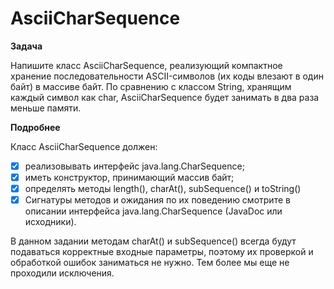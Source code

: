 # AsciiCharSequence

**Задача**

Напишите класс AsciiCharSequence, реализующий компактное хранение последовательности ASCII-символов (их коды влезают в один байт) в массиве байт. По сравнению с классом String, хранящим каждый символ как char, AsciiCharSequence будет занимать в два раза меньше памяти.

**Подробнее**

Класс AsciiCharSequence должен:

- [x] реализовывать интерфейс java.lang.CharSequence;
- [x] иметь конструктор, принимающий массив байт;
- [x] определять методы length(), charAt(), subSequence() и toString()
- [x] Сигнатуры методов и ожидания по их поведению смотрите в описании интерфейса java.lang.CharSequence (JavaDoc или исходники).

В данном задании методам charAt() и subSequence() всегда будут подаваться корректные входные параметры, поэтому их проверкой и обработкой ошибок заниматься не нужно. Тем более мы еще не проходили исключения.

